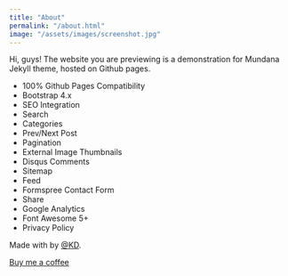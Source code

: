 ```yaml
---
title: "About"
permalink: "/about.html"
image: "/assets/images/screenshot.jpg"
---
```


Hi, guys! The website you are previewing is a demonstration for Mundana Jekyll theme, hosted on Github pages. 

- 100% Github Pages Compatibility
- Bootstrap 4.x
- SEO Integration
- Search
- Categories
- Prev/Next Post
- Pagination
- External Image Thumbnails
- Disqus Comments
- Sitemap
- Feed
- Formspree Contact Form
- Share
- Google Analytics
- Font Awesome 5+
- Privacy Policy

Made with <i class="fa fa-heart text-danger"></i> by [@KD](https://www.kd.ax/).


<a class="btn btn-warning btn-round" href="{{site.baseurl}}/buy-me-a-coffee.html"><i class="fa fa-coffee"></i> Buy me a coffee</a>

